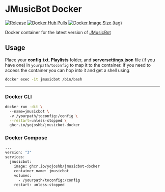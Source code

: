 # JMusicBot Docker
[![Release](https://img.shields.io/github/release/jagrosh/MusicBot?color=g&style=for-the-badge)](https://github.com/jagrosh/MusicBot/releases/latest)
[![Docker Hub Pulls](https://img.shields.io/docker/pulls/yojoshb/jmusicbot?color=blue&style=for-the-badge)](https://hub.docker.com/r/yojoshb/jmusicbot)
[![Docker Image Size (tag)](https://img.shields.io/docker/image-size/yojoshb/jmusicbot/latest?color=blueviolet&style=for-the-badge)](https://hub.docker.com/r/yojoshb/jmusicbot)

Docker container for the latest version of [JMusicBot](https://github.com/jagrosh/MusicBot)

## Usage
Place your **config.txt**, **Playlists** folder, and **serversettings.json** file (if you have one) in `yourpath/toconfig` to map it to the container. If you need to access the container you can hop into it and get a shell using:

```bash
docker exec -it jmusicbot /bin/bash
```

---

### Docker CLI
```bash
docker run -dit \  
  --name=jmusicbot \  
  -v /yourpath/toconfig:/config \
  --restart=unless-stopped \
  ghcr.io/yojoshb/jmusicbot-docker
```

### Docker Compose

```bash
---
version: "3"
services:
  jmusicbot:
    image: ghcr.io/yojoshb/jmusicbot-docker
    container_name: jmusicbot
    volumes:
      - /yourpath/toconfig:/config
    restart: unless-stopped
```
